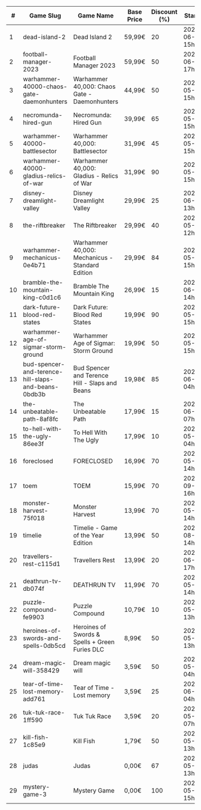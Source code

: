 |#|Game Slug|Game Name|Base Price|Discount (%)|Starts|Ends|
|---|---|---|---|---|---|---|
|1|dead-island-2|Dead Island 2|59,99€|20|2023-06-06 15h|2023-06-15 15h|
|2|football-manager-2023|Football Manager 2023|59,99€|50|2023-06-22 17h|2023-07-13 17h|
|3|warhammer-40000-chaos-gate-daemonhunters|Warhammer 40,000: Chaos Gate - Daemonhunters|44,99€|50|2023-05-25 15h|2023-06-01 15h|
|4|necromunda-hired-gun|Necromunda: Hired Gun|39,99€|65|2023-05-25 15h|2023-06-01 15h|
|5|warhammer-40000-battlesector|Warhammer 40,000: Battlesector|31,99€|45|2023-05-25 15h|2023-06-01 15h|
|6|warhammer-40000-gladius-relics-of-war|Warhammer 40,000: Gladius - Relics of War|31,99€|90|2023-05-25 15h|2023-06-01 15h|
|7|disney-dreamlight-valley|Disney Dreamlight Valley|29,99€|25|2023-06-02 13h|2023-06-15 13h|
|8|the-riftbreaker|The Riftbreaker|29,99€|40|2023-05-29 12h|2023-06-15 12h|
|9|warhammer-mechanicus-0e4b71|Warhammer 40,000: Mechanicus - Standard Edition|29,99€|84|2023-05-25 15h|2023-06-01 15h|
|10|bramble-the-mountain-king-c0d1c6|Bramble The Mountain King|26,99€|15|2023-06-05 14h|2023-06-12 14h|
|11|dark-future-blood-red-states|Dark Future: Blood Red States|19,99€|90|2023-05-25 15h|2023-06-01 15h|
|12|warhammer-age-of-sigmar-storm-ground|Warhammer Age of Sigmar: Storm Ground|19,99€|50|2023-05-25 15h|2023-06-01 15h|
|13|bud-spencer-and-terence-hill-slaps-and-beans-0bdb3b|Bud Spencer and Terence Hill - Slaps and Beans|19,98€|85|2023-06-16 04h|2023-08-02 04h|
|14|the-unbeatable-path-8af8fc|The Unbeatable Path|17,99€|15|2023-06-01 07h|2023-06-11 07h|
|15|to-hell-with-the-ugly-86ee3f|To Hell With The Ugly|17,99€|10|2023-05-30 04h|2023-06-06 04h|
|16|foreclosed|FORECLOSED|16,99€|70|2023-05-29 14h|2023-06-05 14h|
|17|toem|TOEM|15,99€|70|2023-09-11 16h|2023-09-24 16h|
|18|monster-harvest-75f018|Monster Harvest|13,99€|70|2023-05-29 14h|2023-06-05 14h|
|19|timelie|Timelie - Game of the Year Edition|13,99€|50|2023-08-01 14h|2023-08-15 14h|
|20|travellers-rest-c115d1|Travellers Rest|13,99€|20|2023-06-01 17h|2023-06-15 17h|
|21|deathrun-tv-db074f|DEATHRUN TV|11,99€|70|2023-05-29 14h|2023-06-05 14h|
|22|puzzle-compound-fe9903|Puzzle Compound|10,79€|10|2023-05-25 13h|2023-06-01 13h|
|23|heroines-of-swords-and-spells-0db5cd|Heroines of Swords & Spells + Green Furies DLC|8,99€|50|2023-05-29 13h|2023-06-05 13h|
|24|dream-magic-will-358429|Dream magic will|3,59€|50|2023-05-24 04h|2023-06-20 04h|
|25|tear-of-time-lost-memory-add761|Tear of Time - Lost memory|3,59€|25|2023-06-21 04h|2023-06-28 04h|
|26|tuk-tuk-race-1ff590|Tuk Tuk Race|3,59€|20|2023-05-25 07h|2023-06-01 07h|
|27|kill-fish-1c85e9|Kill Fish|1,79€|50|2023-05-29 13h|2023-06-05 13h|
|28|judas|Judas|0,00€|67|2023-05-29 13h|2023-06-05 13h|
|29|mystery-game-3|Mystery Game|0,00€|100|2023-05-25 15h|2023-06-01 15h|
